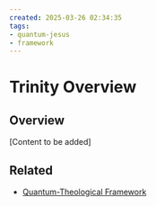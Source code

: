 ```yaml
---
created: 2025-03-26 02:34:35
tags:
- quantum-jesus
- framework
---
```

   
# Trinity Overview   
   
## Overview   
   
[Content to be added]   
   
## Related   
   
- [Quantum-Theological Framework](Quantum-Theological%20Framework.md)